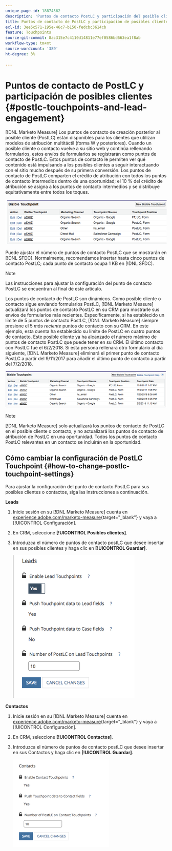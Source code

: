 ```yaml
---
unique-page-id: 18874562
description: 'Puntos de contacto PostLC y participación del posible cliente: Marketo Measure, documentación del producto'
title: Puntos de contacto de PostLC y participación de posibles clientes
exl-id: 3ee5c571-195e-46c7-b150-fedcbc3614cb
feature: Touchpoints
source-git-commit: 8ac315e7c4110d14811e77ef0586bd663ea1f8ab
workflow-type: tm+mt
source-wordcount: '389'
ht-degree: 3%

---
```


# Puntos de contacto de PostLC y participación de posibles clientes {#postlc-touchpoints-and-lead-engagement}

[!DNL Marketo Measure] Los puntos de contacto de creación posterior al posible cliente (PostLC) están disponibles para los clientes que utilizan modelos de atribución multitáctil (forma W y posteriores). Cuando un posible cliente o contacto vuelve a su sitio web y continúa rellenando formularios, estos envíos de formularios se registrarán como puntos de contacto de PostLC. Estos puntos de contacto le permiten ver qué contenido está impulsando a los posibles clientes a seguir interactuando con el sitio mucho después de su primera conversión. Los puntos de contacto de PostLC comparten el crédito de atribución con todos los puntos de contacto intermedios dentro de una oportunidad; el 10 % del crédito de atribución se asigna a los puntos de contacto intermedios y se distribuye equitativamente entre todos los toques.

![](assets/1.png)

Puede ajustar el número de puntos de contacto PostLC que se mostrarán en [!DNL SFDC]. Normalmente, recomendamos insertar hasta cinco puntos de contacto PostLC; cada punto de contacto ocupa 1 KB en [!DNL SFDC].

>[!NOTE]
>
>Las instrucciones para ajustar la configuración del punto de contacto PostLC se encuentran al final de este artículo.

Los puntos de contacto de PostLC son dinámicos. Como posible cliente o contacto sigue enviando formularios PostLC, [!DNL Marketo Measure] actualizará los puntos de contacto PostLC en su CRM para mostrarle sus envíos de formularios más recientes. Específicamente, si ha establecido un límite de 5 puntos de contacto PostLC, [!DNL Marketo Measure] siempre presione el 5 _más reciente_ puntos de contacto con su CRM.  En este ejemplo, esta cuenta ha establecido su límite de PostLC en cuatro puntos de contacto. Este posible cliente ya ha alcanzado el número máximo de puntos de contacto PostLC que puede tener en su CRM. El último contacto con PostLC fue el 6/2/2018. Si esta persona rellenara otro formulario al día siguiente, [!DNL Marketo Measure] eliminará el primer punto de contacto PostLC a partir del 9/11/2017 para añadir el último punto de contacto a partir del 7/2/2018.

![](assets/2.png)

>[!NOTE]
>
>[!DNL Marketo Measure] solo actualizará los puntos de contacto de PostLC en el posible cliente o contacto, y no actualizará los puntos de contacto de atribución de PostLC en una oportunidad. Todos los puntos de contacto PostLC relevantes en un contacto se incluirán en la oportunidad.

## Cómo cambiar la configuración de PostLC Touchpoint {#how-to-change-postlc-touchpoint-settings}

Para ajustar la configuración del punto de contacto PostLC para sus posibles clientes o contactos, siga las instrucciones a continuación.

**Leads**

1. Inicie sesión en su [!DNL Marketo Measure] cuenta en [experience.adobe.com/marketo-measure](https://experience.adobe.com/marketo-measure){target="_blank"} y vaya a [!UICONTROL Configuración].

1. En CRM, seleccione **[!UICONTROL Posibles clientes]**.

1. Introduzca el número de puntos de contacto postLC que desee insertar en sus posibles clientes y haga clic en **[!UICONTROL Guardar]**.

   ![](assets/3.png)

**Contactos**

1. Inicie sesión en su [!DNL Marketo Measure] cuenta en [experience.adobe.com/marketo-measure](https://experience.adobe.com/marketo-measure){target="_blank"} y vaya a [!UICONTROL Configuración].

1. En CRM, seleccione **[!UICONTROL Contactos]**.

1. Introduzca el número de puntos de contacto postLC que desee insertar en sus Contactos y haga clic en **[!UICONTROL Guardar]**.

   ![](assets/4.png)
